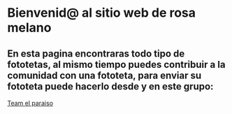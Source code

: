 
<html>
  <head>
    <title>AllenkihoInc</title>
  </head>
  <body>
    <h1>Bienvenid@ al sitio web de rosa melano</h1>
    <p>
      <h2>En esta pagina encontraras todo tipo de fototetas, al mismo tiempo puedes contribuir a la comunidad con una fototeta, para enviar su fototeta puede hacerlo desde y en este grupo:</h2>
    </p>
    <a href="https://chat.whatsapp.com/EVqvNVy2hWNJFTuIXCCRme">Team el paraiso</a>
  </body>
</html>
